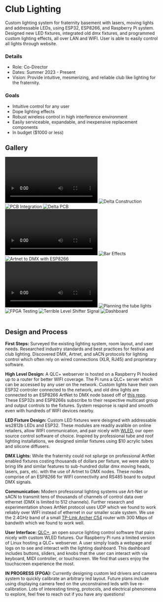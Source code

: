 # Club Lighting
Custom lighting system for fraternity basement with lasers, moving lights and addressable LEDs, using ESP32, ESP8266, and Raspberry Pi system. Designed new LED fixtures, integrated old dmx fixtures, and programmed custom lighting effects, all over LAN and WIFI. User is able to easily control all lights through website.

### Details
- Role: Co-Director
- Dates: Summer 2023 - Present
- Vision: Provide intuitive, mesmerizing, and reliable club like lighting for the fraternity.

### Goals
- Intuitive control for any user
- Dope lighting effects
- Robust wireless control in high interference environment
- Easily serviceable, expandable, and inexpensive replacement components
- In budget ($1000 or less)

## Gallery
<div class="scroll-container">
    <!-- <video controls title="Tubes and bars only"> <source src="/assets/img/projects/club/tubes_bars.mp4"></video> -->
    <video controls title="All together"> <source type="video/mp4" src="/assets/img/projects/club/lasers.mp4"></video>
    <img title="Delta Construction" src="/assets/img/projects/club/club9.JPG">
    <img title="PCB Integration" src="/assets/img/projects/club/club8.JPG">
    <img title="Delta PCB" src="/assets/img/projects/club/club7.JPG">
    <video controls title="Testing Delta"> <source type="video/mp4" src="/assets/img/projects/club/testdelta.mp4"></video>
    <img title="Bar Effects" src="/assets/img/projects/club/club6.jpeg">
    <img title="Artnet to DMX with ESP8266" src="/assets/img/projects/club/club1.JPG">
    <video controls title="Programming moving lights"> <source src="/assets/img/projects/club/prog_movers.mp4"></video>
    <img title="Planning the tube lights" src="/assets/img/projects/club/club2.JPG">
    <img title="FPGA Testing" src="/assets/img/projects/club/club10.JPG">
    <img title="Terrible Level Shifter Signal" src="/assets/img/projects/club/club11.JPG">
    <img title="Dashboard" src="/assets/img/projects/club/dashboard.png">
</div>
<br>

## Design and Process
**First Steps:** Surveyed the existing lighting system, room layout, and user needs. Researched industry standards and best practices for festival and club lighting. Discovered DMX, Artnet, and sACN protocols for lighting control which often rely on wired connections (XLR, RJ45) and proprietary software.

**High Level Design:** A QLC+ webserver is hosted on a Raspberry Pi hooked up to a router for better WIFI coverage. The Pi runs a QLC+ server which can be accessed by any user on the network. Custom lights have their own ESP32 controler connected to the network, and old dmx lights are connected to an ESP8266 ArtNet to DMX node based off of [this repo](https://github.com/robertoostenveld/esp8266_artnet_dmx512?tab=readme-ov-file). These ESP32s and ESP8266s subscribe to their respective multicast group and output controls to the fixtures. System response is rapid and smooth even with hundreds of WIFI devices nearby.

**LED Fixture Design:** Custom LED fixtures were deisgned with addressable ws2812b LEDs and ESP32. These modules are readily avalible on online retailers, allow WIFI communication, and pair nicely with [WLED](https://github.com/Aircoookie/WLED), our open source control software of choice. Inspired by professional tube and roof lighting installations, we designed similar fixtures using $10 acrylic tubes and silicone diffusers. 

**DMX Lights:** While the fraternity could not splurge on professional ArtNet enabled fixtures costing thousands of dollars per fixture, we were able to bring life and similar features to sub-hundred dollar dmx moving heads, lasers, pars, etc. with the use of Artnet to DMX nodes. These nodes comprise of an ESP8266 for WIFI connectivity and RS485 board to output DMX signals. 

**Communication:** Modern professional lighting systems use Art-Net or sACN to transmit tens of thousands of channels of control data over ethernet (DMX is limited to 512 channels). Further research and experimentation shows ArtNet protocol uses UDP which we found to work reliably over WIFI instead of ethernet in our smaller scale system. We use the 2.4GHz band of a small [TP-Link Archer C54](https://www.tp-link.com/us/home-networking/wifi-router/archer-c54/) router with 300 Mbps of bandwith which we found to work well.

**User Interface:** [QLC+](http://qlcplus.org/), an open source lighting control software that pairs nicely with custom WLED fixtures. Our Raspberry Pi runs a limited version of Linux hosting a QLC+ webserver. A user simply loads a webpage and logs on to see and interact with the lighting dashboard. This dashboard includes buttons, sliders, and knobs that the user can interact with via keyboard, MIDI controller, or touchscreen. We find that users enjoy the touchscreen experience the most.

**IN PROGRESS (FPGA):** Currently designing custom led drivers and camera system to quickly calibrate an arbitrary led layout. Future plans include using displaying camera feed on the unconstrained leds with live re-calibration. Lots of interesting timing, protocols, and electrical phenomena to explore, feel free to reach out if you have any questions!